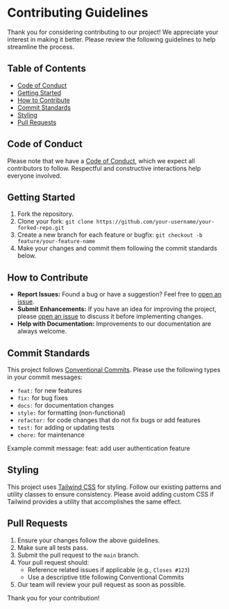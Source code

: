 # Contributing Guidelines

Thank you for considering contributing to our project! We appreciate your interest in making it better. Please review the following guidelines to help streamline the process.

## Table of Contents
- [Code of Conduct](#code-of-conduct)
- [Getting Started](#getting-started)
- [How to Contribute](#how-to-contribute)
- [Commit Standards](#commit-standards)
- [Styling](#styling)
- [Pull Requests](#pull-requests)

## Code of Conduct
Please note that we have a [Code of Conduct](CODE_OF_CONDUCT.md), which we expect all contributors to follow. Respectful and constructive interactions help everyone involved.

## Getting Started
1. Fork the repository.
2. Clone your fork: `git clone https://github.com/your-username/your-forked-repo.git`
3. Create a new branch for each feature or bugfix: `git checkout -b feature/your-feature-name`
4. Make your changes and commit them following the commit standards below.

## How to Contribute
- **Report Issues:** Found a bug or have a suggestion? Feel free to [open an issue](https://github.com/lannodev/microservice-integration-for-chats).
- **Submit Enhancements:** If you have an idea for improving the project, please [open an issue](https://github.com/lannodev/microservice-integration-for-chats) to discuss it before implementing changes.
- **Help with Documentation:** Improvements to our documentation are always welcome.

## Commit Standards
This project follows [Conventional Commits](https://www.conventionalcommits.org/en/v1.0.0/). Please use the following types in your commit messages:
- `feat:` for new features
- `fix:` for bug fixes
- `docs:` for documentation changes
- `style:` for formatting (non-functional)
- `refactor:` for code changes that do not fix bugs or add features
- `test:` for adding or updating tests
- `chore:` for maintenance

Example commit message:
feat: add user authentication feature

## Styling
This project uses [Tailwind CSS](https://tailwindcss.com/) for styling. Follow our existing patterns and utility classes to ensure consistency. Please avoid adding custom CSS if Tailwind provides a utility that accomplishes the same effect.

## Pull Requests
1. Ensure your changes follow the above guidelines.
2. Make sure all tests pass.
3. Submit the pull request to the `main` branch.
4. Your pull request should:
   - Reference related issues if applicable (e.g., `Closes #123`)
   - Use a descriptive title following Conventional Commits
5. Our team will review your pull request as soon as possible.

Thank you for your contribution!
